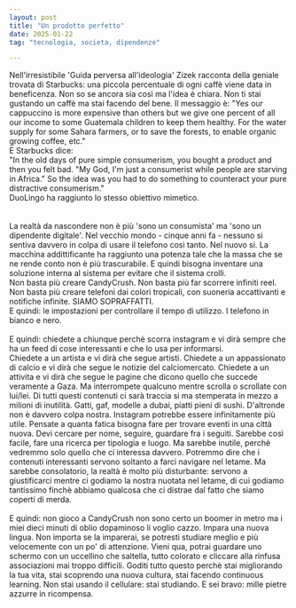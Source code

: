 ```yaml
---
layout: post
title: "Un prodotto perfetto"
date: 2025-01-22
tag: "tecnologia, societa, dipendenze"

---
```

Nell'irresistibile 'Guida  perversa all'ideologia' Zizek racconta della geniale trovata di Starbucks: una piccola percentuale di ogni caffè viene data in beneficenza. Non so se ancora sia così ma l'idea è chiara. Non ti stai gustando un caffè ma stai facendo del bene. 
Il messaggio è: "Yes our cappuccino is more expensive than others but we give one percent of all our income to some Guatemala children to keep them healthy. For the water supply for some Sahara farmers, or to save the forests, to enable organic growing coffee, etc."<br>
E Starbucks dice:<br>
"In the old days of pure simple consumerism, you bought a product and then you felt bad. "My God, I'm just a consumerist while people are starving in Africa." So the idea was you had to do something to counteract your pure distractive consumerism."<br>
DuoLingo ha raggiunto lo stesso obiettivo mimetico.
<br><br><br>
La realtà da nascondere non è più 'sono un consumista' ma 'sono un dipendente digitale'. Nel vecchio mondo - cinque anni fa - nessuno si sentiva davvero in colpa di usare il telefono così tanto. Nel nuovo si. La macchina addittificante ha raggiunto una potenza tale che la massa che se ne rende conto non è più trascurabile. E quindi bisogna inventare una soluzione interna al sistema per evitare che il sistema crolli.<br>
Non basta più creare CandyCrush. Non basta più far scorrere infiniti reel. Non basta più creare telefoni dai colori tropicali, con suoneria accattivanti e notifiche infinite. SIAMO SOPRAFFATTI. <br>
E quindi: le impostazioni per controllare il tempo di utilizzo. I telefono in bianco e nero. <br><br>
E quindi: chiedete a chiunque perchè scorra instagram e vi dirà sempre che ha un feed di cose interessanti e che lo usa per informarsi. <br>
Chiedete a un artista e vi dirà che segue artisti. Chiedete a un appassionato di calcio e vi dirà che segue le notizie del calciomercato. Chiedete a un attivita e vi dirà che segue le pagine che dicono quello che succede veramente a Gaza. Ma interrompete qualcuno mentre scrolla o scrollate con lui/lei. Di tutti questi contenuti ci sarà traccia si ma stemperata in mezzo a milioni di inutilità. Gatti, gaf, modelle a dubai, piatti pieni di sushi. D'altronde non è davvero colpa nostra. Instagram potrebbe essere infinitamente più utile. Pensate a quanta fatica bisogna fare per trovare eventi in una città nuova. Devi cercare per nome, seguire, guardare fra i seguiti. Sarebbe così facile, fare una ricerca per tipologia e luogo. Ma sarebbe inutile, perchè vedremmo solo quello che ci interessa davvero. Potremmo dire che i contenuti interessanti servono soltanto a farci navigare nel letame. Ma sarebbe consolatorio, la realtà è molto più disturbante: servono a giustificarci mentre ci godiamo la nostra nuotata nel letame, di cui godiamo tantissimo finchè abbiamo qualcosa che ci distrae dal fatto che siamo coperti di merda.<br><br>
E quindi: non gioco a CandyCrush non sono certo un boomer in metro ma i miei dieci minuti di oblio dopaminoso li voglio cazzo. Impara una nuova lingua. Non importa se la imparerai, se potresti studiare meglio e più velocemente con un po' di attenzione. Vieni qua, potrai guardare uno schermo con un uccellino che saltella, tutto colorato e cliccare alla rinfusa associazioni mai troppo difficili. Goditi tutto questo perchè stai migliorando la tua vita, stai scoprendo una nuova cultura, stai facendo continuous learning. Non stai usando il cellulare: stai studiando. E sei bravo: mille pietre azzurre in ricompensa.

